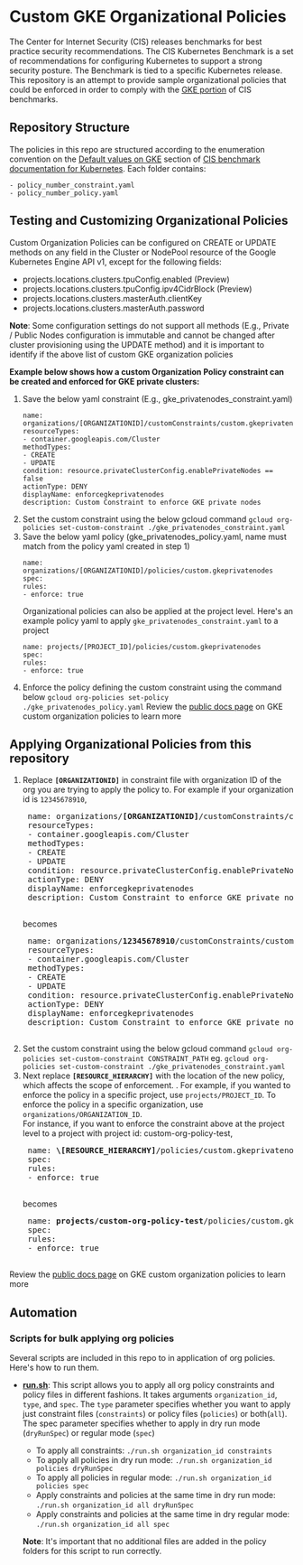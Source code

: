 # Custom GKE Organizational Policies

The Center for Internet Security (CIS) releases benchmarks for best practice security recommendations. The CIS Kubernetes Benchmark is a set of recommendations for configuring Kubernetes to support a strong security posture. The Benchmark is tied to a specific Kubernetes release. This repository is an attempt to provide sample organizational policies that could be enforced in order to comply with the [GKE portion](https://cloud.google.com/kubernetes-engine/docs/concepts/cis-benchmarks#default_values_on) of CIS benchmarks.

## Repository Structure
The policies in this repo are structured according to the enumeration convention on the [Default values on GKE](https://cloud.google.com/kubernetes-engine/docs/concepts/cis-benchmarks#default_values_on) section of [CIS benchmark documentation for Kubernetes](https://cloud.google.com/kubernetes-engine/docs/concepts/cis-benchmarks). 
Each folder contains: 
```
- policy_number_constraint.yaml 
- policy_number_policy.yaml
```
## Testing and Customizing Organizational Policies
Custom Organization Policies can be configured on CREATE or UPDATE methods on any field in the Cluster or NodePool resource of the Google Kubernetes Engine API v1, except for the following fields:
- projects.locations.clusters.tpuConfig.enabled (Preview)
- projects.locations.clusters.tpuConfig.ipv4CidrBlock (Preview)
- projects.locations.clusters.masterAuth.clientKey
- projects.locations.clusters.masterAuth.password

**Note**: Some configuration settings do not support all methods (E.g., Private / Public Nodes configuration is immutable and cannot be changed after cluster provisioning using the UPDATE method) and it is important to identify if the above list of custom GKE organization policies

**Example below shows how a custom Organization Policy constraint can be created and enforced for GKE private clusters:**
1. Save the below yaml constraint (E.g., gke_privatenodes_constraint.yaml)
    ```
    name: organizations/[ORGANIZATIONID]/customConstraints/custom.gkeprivatenodes
    resourceTypes:
    - container.googleapis.com/Cluster
    methodTypes:
    - CREATE
    - UPDATE
    condition: resource.privateClusterConfig.enablePrivateNodes == false
    actionType: DENY
    displayName: enforcegkeprivatenodes
    description: Custom Constraint to enforce GKE private nodes
    ```
2. Set the custom constraint using the below gcloud command
    `gcloud org-policies set-custom-constraint ./gke_privatenodes_constraint.yaml`
3. Save the below yaml policy (gke_privatenodes_policy.yaml, name must match from the policy yaml created in step 1)
    ```
    name: organizations/[ORGANIZATIONID]/policies/custom.gkeprivatenodes
    spec:
    rules:
    - enforce: true 
    ```
    Organizational policies can also be applied at the project level. Here's an example policy yaml to apply `gke_privatenodes_constraint.yaml` to a project
    ```
    name: projects/[PROJECT_ID]/policies/custom.gkeprivatenodes
    spec:
    rules:
    - enforce: true
    ```
4. Enforce the policy defining the custom constraint using the command below
`gcloud org-policies set-policy ./gke_privatenodes_policy.yaml`
Review the [public docs page](https://cloud.google.com/kubernetes-engine/docs/how-to/custom-org-policies) on GKE custom organization policies to learn more

## Applying Organizational Policies from this repository
1. Replace **`[ORGANIZATIONID]`** in constraint file with organization ID of the org you are trying to apply the policy to. For example if your organization id is `12345678910`,
    <pre>
    name: organizations/<b>[ORGANIZATIONID]</b>/customConstraints/custom.gkeprivatenodes
    resourceTypes:
    - container.googleapis.com/Cluster
    methodTypes:
    - CREATE
    - UPDATE
    condition: resource.privateClusterConfig.enablePrivateNodes == false
    actionType: DENY
    displayName: enforcegkeprivatenodes
    description: Custom Constraint to enforce GKE private nodes
    </pre>
    becomes
    <pre>
    name: organizations/<b>12345678910</b>/customConstraints/custom.gkeprivatenodes
    resourceTypes:
    - container.googleapis.com/Cluster
    methodTypes:
    - CREATE
    - UPDATE
    condition: resource.privateClusterConfig.enablePrivateNodes == false
    actionType: DENY
    displayName: enforcegkeprivatenodes
    description: Custom Constraint to enforce GKE private nodes
    </pre>
2. Set the custom constraint using the below gcloud command
    `gcloud org-policies set-custom-constraint CONSTRAINT_PATH` eg. `gcloud org-policies set-custom-constraint ./gke_privatenodes_constraint.yaml`
3. Next replace **`[RESOURCE_HIERARCHY]`** with the location of the new policy, which affects the scope of enforcement. . For example, if you wanted to enforce the policy in a specific project, use `projects/PROJECT_ID`. To enforce the policy in a specific organization, use `organizations/ORGANIZATION_ID`.  
    For instance, if you want to enforce the constraint above at the project level to a project with project id: custom-org-policy-test,
    <pre>
    name: <b>\[RESOURCE_HIERARCHY]</b>/policies/custom.gkeprivatenodes
    spec:
    rules:
    - enforce: true 
    </pre>
    becomes
    <pre>
    name: <b>projects/custom-org-policy-test</b>/policies/custom.gkeprivatenodes
    spec:
    rules:
    - enforce: true
    </pre>
Review the [public docs page](https://cloud.google.com/kubernetes-engine/docs/how-to/custom-org-policies) on GKE custom organization policies to learn more

## Automation
### Scripts for bulk applying org policies
Several scripts are included in this repo to in application of org policies. Here's how to run them.
- **[run.sh]()**: This script allows you to apply all org policy constraints and policy files in different fashions. It takes arguments `organization_id`, `type`, and `spec`. The `type` parameter specifies whether you want to apply just constraint files (`constraints`) or policy files (`policies`) or both(`all`). The spec parameter specifies whether to apply in dry run mode (`dryRunSpec`) or regular mode (`spec`)

    - To apply all constraints: `./run.sh organization_id constraints`
    - To apply all policies in dry run mode: `./run.sh organization_id policies dryRunSpec`
    - To apply all policies in regular mode: `./run.sh organization_id policies spec`
    - Apply constraints and policies at the same time in dry run mode: `./run.sh organization_id all dryRunSpec`
    - Apply constraints and policies at the same time in dry regular mode: `./run.sh organization_id all spec`

    **Note**: It's important that no additional files are added in the policy folders for this script to run correctly.

